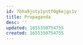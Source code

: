 ```yaml
---
id: 7bha9joty1yntf0g6ejgs1v
title: Propaganda
desc: ''
updated: 1655350754755
created: 1655350754755
---
```


